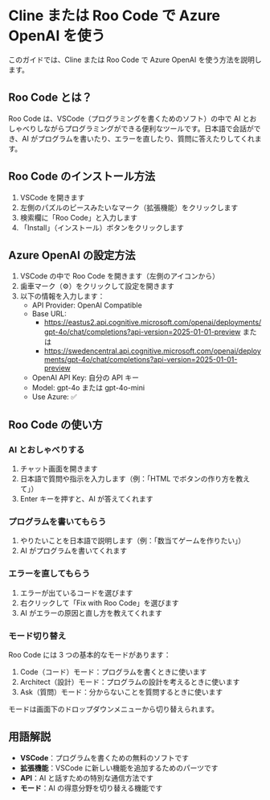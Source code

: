 # Cline または Roo Code で Azure OpenAI を使う

このガイドでは、Cline または Roo Code で Azure OpenAI を使う方法を説明します。

## Roo Code とは？

Roo Code は、VSCode（プログラミングを書くためのソフト）の中で AI とおしゃべりしながらプログラミングができる便利なツールです。日本語で会話ができ、AI がプログラムを書いたり、エラーを直したり、質問に答えたりしてくれます。

## Roo Code のインストール方法

1. VSCode を開きます
2. 左側のパズルのピースみたいなマーク（拡張機能）をクリックします
3. 検索欄に「Roo Code」と入力します
4. 「Install」（インストール）ボタンをクリックします

## Azure OpenAI の設定方法

1. VSCode の中で Roo Code を開きます（左側のアイコンから）
2. 歯車マーク（⚙️）をクリックして設定を開きます
3. 以下の情報を入力します：
   - API Provider: OpenAI Compatible
   - Base URL:
     - https://eastus2.api.cognitive.microsoft.com/openai/deployments/gpt-4o/chat/completions?api-version=2025-01-01-preview または
     - https://swedencentral.api.cognitive.microsoft.com/openai/deployments/gpt-4o/chat/completions?api-version=2025-01-01-preview
   - OpenAI API Key: 自分の API キー
   - Model: gpt-4o または gpt-4o-mini
   - Use Azure: ✅️

## Roo Code の使い方

### AI とおしゃべりする

1. チャット画面を開きます
2. 日本語で質問や指示を入力します（例：「HTML でボタンの作り方を教えて」）
3. Enter キーを押すと、AI が答えてくれます

### プログラムを書いてもらう

1. やりたいことを日本語で説明します（例：「数当てゲームを作りたい」）
2. AI がプログラムを書いてくれます

### エラーを直してもらう

1. エラーが出ているコードを選びます
2. 右クリックして「Fix with Roo Code」を選びます
3. AI がエラーの原因と直し方を教えてくれます

### モード切り替え

Roo Code には 3 つの基本的なモードがあります：

1. Code（コード）モード：プログラムを書くときに使います
2. Architect（設計）モード：プログラムの設計を考えるときに使います
3. Ask（質問）モード：分からないことを質問するときに使います

モードは画面下のドロップダウンメニューから切り替えられます。

## 用語解説

- **VSCode**：プログラムを書くための無料のソフトです
- **拡張機能**：VSCode に新しい機能を追加するためのパーツです
- **API**：AI と話すための特別な通信方法です
- **モード**：AI の得意分野を切り替える機能です
